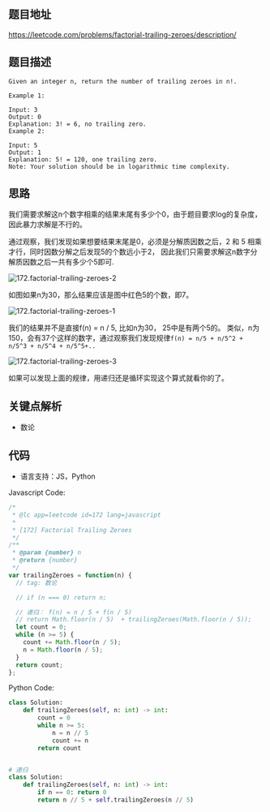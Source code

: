 
## 题目地址
https://leetcode.com/problems/factorial-trailing-zeroes/description/

## 题目描述

```
Given an integer n, return the number of trailing zeroes in n!.

Example 1:

Input: 3
Output: 0
Explanation: 3! = 6, no trailing zero.
Example 2:

Input: 5
Output: 1
Explanation: 5! = 120, one trailing zero.
Note: Your solution should be in logarithmic time complexity.

```

## 思路

我们需要求解这n个数字相乘的结果末尾有多少个0，由于题目要求log的复杂度，因此暴力求解是不行的。

通过观察，我们发现如果想要结果末尾是0，必须是分解质因数之后，2 和 5 相乘才行，同时因数分解之后发现5的个数远小于2，
因此我们只需要求解这n数字分解质因数之后一共有多少个5即可.

![172.factorial-trailing-zeroes-2](../assets/problems/172.factorial-trailing-zeroes-2.png)

如图如果n为30，那么结果应该是图中红色5的个数，即7。

![172.factorial-trailing-zeroes-1](../assets/problems/172.factorial-trailing-zeroes-1.png)

我们的结果并不是直接f(n) = n / 5, 比如n为30， 25中是有两个5的。
类似，n为150，会有37个这样的数字，通过观察我们发现规律`f(n) = n/5 + n/5^2 + n/5^3 + n/5^4 + n/5^5+..`

![172.factorial-trailing-zeroes-3](../assets/problems/172.factorial-trailing-zeroes-3.png)

如果可以发现上面的规律，用递归还是循环实现这个算式就看你的了。
## 关键点解析

- 数论

## 代码

* 语言支持：JS，Python

Javascript Code:

```js
/*
 * @lc app=leetcode id=172 lang=javascript
 *
 * [172] Factorial Trailing Zeroes
 */
/**
 * @param {number} n
 * @return {number}
 */
var trailingZeroes = function(n) {
  // tag: 数论

  // if (n === 0) return n;

  // 递归： f(n) = n / 5 + f(n / 5)
  // return Math.floor(n / 5)  + trailingZeroes(Math.floor(n / 5));
  let count = 0;
  while (n >= 5) {
    count += Math.floor(n / 5);
    n = Math.floor(n / 5);
  }
  return count;
};
```

Python Code:

```python
class Solution:
    def trailingZeroes(self, n: int) -> int:
        count = 0
        while n >= 5:
            n = n // 5
            count += n
        return count


# 递归
class Solution:
    def trailingZeroes(self, n: int) -> int:
        if n == 0: return 0
        return n // 5 + self.trailingZeroes(n // 5)
```

